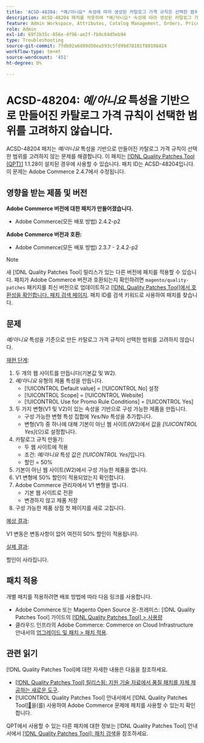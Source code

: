 ```yaml
---
title: 'ACSD-48204: *예/아니요* 속성에 따라 생성된 카탈로그 가격 규칙은 선택한 범위를 고려하지 않습니다.'
description: ACSD-48204 패치를 적용하여 *예/아니요* 속성에 따라 생성된 카탈로그 가격 규칙이 선택한 범위를 고려하지 않는 Adobe Commerce 문제를 해결합니다.
feature: Admin Workspace, Attributes, Catalog Management, Orders, Price Rules
role: Admin
exl-id: 69f2b35c-856e-4f96-ae2f-fb0c64d5eb94
type: Troubleshooting
source-git-commit: 7fdb02a6d89d50ea593c5fd99d78101f89198424
workflow-type: tm+mt
source-wordcount: '451'
ht-degree: 0%

---
```


# ACSD-48204: *예/아니요* 특성을 기반으로 만들어진 카탈로그 가격 규칙이 선택한 범위를 고려하지 않습니다.

ACSD-48204 패치는 *예/아니요* 특성을 기반으로 만들어진 카탈로그 가격 규칙이 선택한 범위를 고려하지 않는 문제를 해결합니다. 이 패치는 [[!DNL Quality Patches Tool (QPT)]](https://experienceleague.adobe.com/ko/docs/commerce-operations/tools/quality-patches-tool/quality-patches-tool-to-self-serve-quality-patches) 1.1.28이 설치된 경우에 사용할 수 있습니다. 패치 ID는 ACSD-48204입니다. 이 문제는 Adobe Commerce 2.4.7에서 수정됩니다.

## 영향을 받는 제품 및 버전

**Adobe Commerce 버전에 대한 패치가 만들어졌습니다.**

* Adobe Commerce(모든 배포 방법) 2.4.2-p2

**Adobe Commerce 버전과 호환:**

* Adobe Commerce(모든 배포 방법) 2.3.7 - 2.4.2-p2

>[!NOTE]
>
>새 [!DNL Quality Patches Tool] 릴리스가 있는 다른 버전에 패치를 적용할 수 있습니다. 패치가 Adobe Commerce 버전과 호환되는지 확인하려면 `magento/quality-patches` 패키지를 최신 버전으로 업데이트하고 [[!DNL Quality Patches Tool]에서 호환성을 확인합니다. 패치 검색 페이지](https://experienceleague.adobe.com/tools/commerce-quality-patches/index.html?lang=ko). 패치 ID를 검색 키워드로 사용하여 패치를 찾습니다.

## 문제

*예/아니요* 특성을 기준으로 만든 카탈로그 가격 규칙이 선택한 범위를 고려하지 않습니다.

<u>재현 단계</u>:

1. 두 개의 웹 사이트를 만듭니다(기본값 및 W2).
1. *예/아니요* 유형의 제품 특성을 만듭니다.
   * [!UICONTROL Default value] = [!UICONTROL No] 설정
   * [!UICONTROL Scope] = [!UICONTROL Website]
   * [!UICONTROL Use for Promo Rule Conditions] = [!UICONTROL Yes]
1. 두 가지 변형(V1 및 V2)이 있는 속성을 기반으로 구성 가능한 제품을 만듭니다.
   * 구성 가능한 변형 특성 집합에 *Yes/No* 특성을 추가합니다.
   * 변형(V1) 중 하나에 대해 기본이 아닌 웹 사이트(W2)에서 값을 *[!UICONTROL Yes]*(으)로 설정합니다.
1. 카탈로그 규칙 만들기:
   * 두 웹 사이트에 적용
   * 조건: *예/아니요* 특성 값은 *[!UICONTROL Yes]*&#x200B;입니다.
   * 할인 = 50%
1. 기본이 아닌 웹 사이트(W2)에서 구성 가능한 제품을 엽니다.
1. V1 변형에 50% 할인이 적용되었는지 확인합니다.
1. Adobe Commerce 관리자에서 V1 변형을 엽니다.
   * 기본 웹 사이트로 전환
   * 변경하지 않고 제품 저장
1. 구성 가능한 제품 상점 첫 페이지를 새로 고칩니다.

<u>예상 결과</u>:

V1 변동은 변동사항이 없어 여전히 50% 할인이 적용됩니다.

<u>실제 결과</u>:

할인이 사라집니다.

## 패치 적용

개별 패치를 적용하려면 배포 방법에 따라 다음 링크를 사용합니다.

* Adobe Commerce 또는 Magento Open Source 온-프레미스: [!DNL Quality Patches Tool] 가이드의 [[!DNL Quality Patches Tool] > 사용량](/help/tools/quality-patches-tool/usage.md)
* 클라우드 인프라의 Adobe Commerce: Commerce on Cloud Infrastructure 안내서의 [업그레이드 및 패치 > 패치 적용](https://experienceleague.adobe.com/docs/commerce-cloud-service/user-guide/develop/upgrade/apply-patches.html?lang=ko).

## 관련 읽기

[!DNL Quality Patches Tool]에 대한 자세한 내용은 다음을 참조하세요.

* [[!DNL Quality Patches Tool] 릴리스됨: 지원 기술 자료에서 품질 패치를 자체 제공하는 새로운 도구](https://experienceleague.adobe.com/ko/docs/commerce-operations/tools/quality-patches-tool/quality-patches-tool-to-self-serve-quality-patches).
* [!UICONTROL Quality Patches Tool] 안내서에서  [!DNL Quality Patches Tool][&#128279;](/help/tools/quality-patches-tool/patches-available-in-qpt/check-patch-for-magento-issue-with-magento-quality-patches.md)을(를) 사용하여 Adobe Commerce 문제에 패치를 사용할 수 있는지 확인합니다.


QPT에서 사용할 수 있는 다른 패치에 대한 정보는 [!DNL Quality Patches Tool] 안내서에서 [[!DNL Quality Patches Tool]: 패치 검색](https://experienceleague.adobe.com/tools/commerce-quality-patches/index.html?lang=ko)을 참조하세요.
